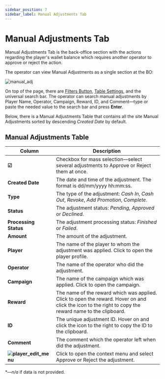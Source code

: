 ```yaml
---
sidebar_position: 7
sidebar_label: Manual Adjustments Tab
---
```


# Manual Adjustments Tab

Manual Adjustments Tab is the back-office section with the actions regarding the player's wallet balance which requires another operator to approve or reject the action.

The operator can view Manual Adjustments as a single section at the BO:

![manual_adj](https://i.imgur.com/YkpUh8o.png)

On top of the page, there are [Filters Button](#filters), [Table Settings](#table-settings), and the universal search bar.
The operator can search manual adjustments by Player Name, Operator, Campaign, Reward, ID, and Comment&mdash;type or paste the needed value to the search bar and press **Enter**.

Below, there is a Manual Adjustments Table that contains all the site Manual Adjustments sorted by descending *Created Date* by default.

## Manual Adjustments Table

| Column | Description |
|-|-|
| **☑** | Checkbox for mass selection&mdash;select several adjustments to Approve or Reject them at once. |
| **Created Date** | The date and time of the adjustment. The format is dd/mm/yyyy hh:mm:ss. |
| **Type** | The type of the adjustment: *Cash In*, *Cash Out*, *Revoke*, *Add Promotion*, *Complete*. |
| **Status** | The adjustment status: *Pending*, *Approved* or *Declined*. |
| **Processing Status** | The adjustment processing status: *Finished* or *Failed*. |
| **Amount** | The amount of the adjustment. |
| **Player** | The name of the player to whom the adjustment was applied. Click to open the player profile. |
| **Operator** | The name of the operator who did the adjustment. |
| **Campaign** | The name of the campaign which was applied. Click to open the campaign. |
| **Reward** | The name of the reward which was applied. Click to open the reward. Hover on and click the icon to the right to copy the reward name to the clipboard. |
| **ID** | The unique adjustment ID. Hover on and click the icon to the right to copy the ID to the clipboard. |
| **Comment** | The comment which the operator left when did the adjustment. |
| **![player_edit_menu](https://i.imgur.com/HrALxrY.png)** | Click to open the context menu and select Approve or Reject the adjustment. |

&ast;&mdash;*n/a* if data is not provided.